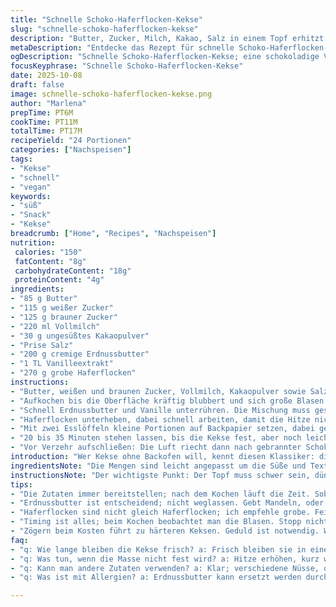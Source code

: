 ```yaml
---
title: "Schnelle Schoko-Haferflocken-Kekse"
slug: "schnelle-schoko-haferflocken-kekse"
description: "Butter, Zucker, Milch, Kakao, Salz in einem Topf erhitzt. Sobald die Masse sprudelnd kocht und Blasen wirft, kurz weiterköcheln lassen; wichtig für die richtige Konsistenz. Dann Erdnussbutter und Vanille zügig unterrühren, bevor Haferflocken einziehen. Zusammen auf Backpapier löffeln, abkühlen lassen bis fest. Erdnussallergiker können Mandelmus oder Tahini nehmen, klappt auch. Kein Überkochen, sonst wird's hart. Die Kombi aus dunkelbrauner Zucker-Note und cremiger Erdnussbutter bringt Tiefe. Nach 25-30 Minuten abgehärtet, knusprig außen, innen weich. Kein Backofen nötig, entspannt und fix gemacht. Kleine Variationen mit Kokosflocken oder Nüssen geben Extra-Biss und Aroma. Wer Haferflocken zu grob findet, darf sie halbieren; Konsistenz verändert sich, nicht nur Optik. Ein Klassiker, der nie alt wird."
metaDescription: "Entdecke das Rezept für schnelle Schoko-Haferflocken-Kekse; schokoladig, lecker, ohne Ofen; perfekt für spontane Gelüste und einfach gemacht."
ogDescription: "Schnelle Schoko-Haferflocken-Kekse; eine schokoladige Versuchung, ohne Ofen; ideal für Ungeplantes und mit einer cremigen Erdnussbutternote."
focusKeyphrase: "Schnelle Schoko-Haferflocken-Kekse"
date: 2025-10-08
draft: false
image: schnelle-schoko-haferflocken-kekse.png
author: "Marlena"
prepTime: PT6M
cookTime: PT11M
totalTime: PT17M
recipeYield: "24 Portionen"
categories: ["Nachspeisen"]
tags:
- "Kekse"
- "schnell"
- "vegan"
keywords:
- "süß"
- "Snack"
- "Kekse"
breadcrumb: ["Home", "Recipes", "Nachspeisen"]
nutrition: 
 calories: "150"
 fatContent: "8g"
 carbohydrateContent: "18g"
 proteinContent: "4g"
ingredients:
- "85 g Butter"
- "115 g weißer Zucker"
- "125 g brauner Zucker"
- "220 ml Vollmilch"
- "30 g ungesüßtes Kakaopulver"
- "Prise Salz"
- "200 g cremige Erdnussbutter"
- "1 TL Vanilleextrakt"
- "270 g grobe Haferflocken"
instructions:
- "Butter, weißen und braunen Zucker, Vollmilch, Kakaopulver sowie Salz in einem schweren Topf bei mittelhoher Hitze vermengen. Ständig rühren, um nichts anbrennen zu lassen."
- "Aufkochen bis die Oberfläche kräftig blubbert und sich große Blasen bilden; diese „rollenden“ Blasen unbedingt 65-70 Sekunden halten, sonst werden die Kekse entweder zu weich oder zu hart. Vorsicht, nicht länger, sonst verbrennt die Mischung. Dann sofort vom Herd nehmen."
- "Schnell Erdnussbutter und Vanille unterrühren. Die Mischung muss geschmeidig und homogen sein."
- "Haferflocken unterheben, dabei schnell arbeiten, damit die Hitze nicht entweicht. Die Flocken should vollständig bedeckt und gut verteilt sein."
- "Mit zwei Esslöffeln kleine Portionen auf Backpapier setzen, dabei genug Abstand lassen, da die Masse beim Abkühlen leicht flacht."
- "20 bis 35 Minuten stehen lassen, bis die Kekse fest, aber noch leicht zäh sind. Je nach Raumtemperatur kann die Wartezeit variieren, daher besser auf Festigkeit als Zeit achten."
- "Vor Verzehr aufschließen: Die Luft riecht dann nach gebrannter Schokolade und Erdnuss, die Oberfläche glänzt leicht und fühlt sich nicht mehr klebrig an."
introduction: "Wer Kekse ohne Backofen will, kennt diesen Klassiker: die berühmten Schoko-Haferflocken-Dinger. Der Trick liegt im Rollenkochen, dieser Moment, wenn die Blasen groß werden und der Zucker zu Karamelisieren beginnt – aber nicht verbrennt. Ich habe oft erlebt, dass das Timing da ausschlaggebend ist. Arbeitet man zu langsam, wird die Masse nicht richtig fest; zu lange, und die Kekse schmecken verbrannt. Mit Erdnussbutter als Bindemittel ergibt das eine angenehme, leicht salzige Note. Nicht die Erdnussbutter wegzulassen, sonst fehlt der Mundgefühl-Kontrast. Auch Vollmilch statt Wasser oder Magermilch macht einen Unterschied im Geschmack. Etwas Vanille rundet ab; auch wenn man das gerne weglässt, ist es ein unterschätztes Highlight. Diese Kekse sind Ideal für spontane Gelüste, wenn es schnell süß und schokoladig sein soll, ohne Ofenstress. Was ich hier noch ausprobieren will: Für mehr crunch mal Mandelblättchen statt Haferflocken, oder etwas Zimt untermischen – verändert die Aromatik. Wichtig: Nie blind Zeitangaben folgen, sondern Geräuschkulisse und Blasenbildung checken. Das ist es, was man lernt nach vielen Versuchen im hektischen Küchenalltag."
ingredientsNote: "Die Mengen sind leicht angepasst um die Süße und Textur aktueller zu balancieren – etwas weniger Zucker, dafür mehr Haferflocken für mehr Biss und Volumen. Brauner Zucker gibt Tiefe, beim weißen geht es eher um die Süße. Die Vanille macht nicht viel Arbeit, hebt aber den Geschmack hervor. Ein Ersatz für Erdnussbutter? Mandelmus ist die erste Wahl für alle mit Allergien – nicht jede Sorte eignet sich, cremig und ohne grobe Stückchen. Wenn du nur festen Erdnussbutter hast, einfach etwas vorsichtig erwärmen, dann wird’s besser gleichmäßig untergerührt. Milch kannst du durch Hafermilch oder Mandelmilch ersetzen, was den Geschmack aber deutlich verändert, etwas trockener wird es dann vielleicht. Ich habe schon oft „gesündere“ Variationen mit Kokoszucker gemacht, passt super, braucht aber sorgfältigeres Rühren wegen unterschiedlichem Schmelzpunkt. Beim Salz darf kein Löffel fehlen, es gibt dem Ganzen Dreck und hebt alles hervor. Grobe Haferflocken sorgen für Textur; bei feinen wird’s schnell zu matschig. Wer den typischen Biss will, Finger weg von Instantflocken. Ein kleiner Tipp: Immer die Zutaten bereitstellen, nach dem Kochen geht es schnell und hektisch."
instructionsNote: "Der wichtigste Punkt: Der Topf muss schwer sein, dünnwandige Pfannen sorgen für ungleichmäßige Hitze, was zu Anbrennen führt. Rühren niemals einstellen – Zucker kann leicht am Rand heißer werden und verbrennen. Wenn die Blasen klein bleiben, nochmal etwas hitze erhöhen und beobachten. Sobald der Topfinhalt „rollend kocht“, also richtig blubbert und richtig laute Blasen hat, die Zeit starten. Nicht die Uhr, sondern den Blasen zusehen. 65-70 Sekunden reichen, dann Farbe leicht nachdunkeln lassen, aber ohne Rauchzeichen. Danach sofort runter vom Herd, denn die Resthitze reicht noch, sonst Karamell wird zu hart. Erdnussbutter und Vanille möglichst rasch unterheben, dann Haferflocken, bevor die Masse zu kalt zum Verformen ist. Zum Portionieren benutze ich zwei Löffel, das klappt am besten, so entstehen gleichmäßige Kekse. Auf Backpapier legen, nicht mit der Hand drücken, sonst werden sie flacher und verändern das Mundgefühl. Wichtig nochmal: nicht zu früh probieren, Kekse sind außen fest, innen noch zäh. So haben sie Halt und zergehen beim Kauen langsam. Wer zu lange wartet, bekommt hartes Gebäck, was trocken wirkt. Nach dem ersten Abkühlen kann man in einem luftdichten Behälter aufbewahren, sie werden innen dann etwas weicher."
tips:
- "Die Zutaten immer bereitstellen; nach dem Kochen läuft die Zeit. Sobald die Mischung blubbert, zügig weiterarbeiten. Mistet ab und zu aus. Guten Blick behalten."
- "Erdnussbutter ist entscheidend; nicht weglassen. Gebt Mandeln, oder anderes Mus, für Allergien. Resultate variieren stark. Balance ist wichtig für die Textur und den Geschmack."
- "Haferflocken sind nicht gleich Haferflocken; ich empfehle grobe. Feine werden schnell matschig. Gehe auf Qualität. Manchmal funktionieren auch alternative Sorten."
- "Timing ist alles; beim Kochen beobachtet man die Blasen. Stopp nicht zu früh. Es ist wie Roulette, ein paar Sekunden können viel ausmachen. Erfahrung zählt hier."
- "Zögern beim Kosten führt zu härteren Keksen. Geduld ist notwendig. Wenn sie etwas abgekühlt sind, probieren. Lagerung im geschlossenen Behälter macht viel aus."
faq:
- "q: Wie lange bleiben die Kekse frisch? a: Frisch bleiben sie in einem luftdichten Behälter mehrere Tage. Luft ist Feind; sie werden dann schnell trocken. Kühlen kann helfen."
- "q: Was tun, wenn die Masse nicht fest wird? a: Hitze erhöhen, kurz wieder aufkochen lassen. Timing ist entscheidend. Nicht zu lange warten. Mischung testen."
- "q: Kann man andere Zutaten verwenden? a: Klar; verschiedene Nüsse, oder auch Schokolade. Experimentieren bringt Neues; probieren geht über studieren. Man muss sich trauen."
- "q: Was ist mit Allergien? a: Erdnussbutter kann ersetzt werden durch Mandelmus oder sogar Tahini. Alternative Sorten verwenden. Jeder sollte genießen können."

---
```

